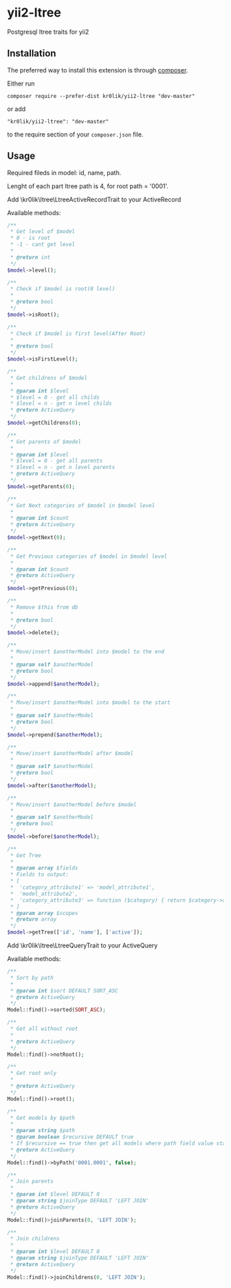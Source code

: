 # yii2-ltree
Postgresql ltree traits for yii2 

Installation
------------

The preferred way to install this extension is through [composer](http://getcomposer.org/download/).

Either run

```
composer require --prefer-dist kr0lik/yii2-ltree "dev-master"
```

or add

```
"kr0lik/yii2-ltree": "dev-master"
```

to the require section of your `composer.json` file.

Usage
-----
Required fileds in model: id, name, path.

Lenght of each part ltree path is 4, for root path = '0001'.



Add \kr0lik\ltree\LtreeActiveRecordTrait to your ActiveRecord

Available methods:

```php
/**
 * Get level of $model
 * 0 - is root
 * -1 - cant get level
 *
 * @return int
 */
$model->level();

/**
 * Check if $model is root(0 level)
 *
 * @return bool
 */
$model->isRoot();

/**
 * Check if $model is first level(After Root)
 *
 * @return bool
 */
$model->isFirstLevel();

/**
 * Get childrens of $model
 *
 * @param int $level
 * $level = 0 - get all childs
 * $level = n - get n level childs
 * @return ActiveQuery
 */
$model->getChildrens(0);

/**
 * Get parents of $model
 *
 * @param int $level
 * $level = 0 - get all parents
 * $level = n - get n level parents
 * @return ActiveQuery
 */
$model->getParents(0);

/**
 * Get Next categories of $model in $model level
 *
 * @param int $count
 * @return ActiveQuery
 */
$model->getNext(0);

/**
 * Get Previous categories of $model in $model level
 *
 * @param int $count
 * @return ActiveQuery
 */
$model->getPrevious(0);

/**
 * Remove $this from db
 *
 * @return bool
 */
$model->delete();

/**
 * Move/insert $anotherModel into $model to the end
 *
 * @param self $anotherModel
 * @return bool
 */
$model->append($anotherModel);

/**
 * Move/insert $anotherModel into $model to the start
 *
 * @param self $anotherModel
 * @return bool
 */
$model->prepend($anotherModel);

/**
 * Move/insert $anotherModel after $model
 *
 * @param self $anotherModel
 * @return bool
 */
$model->after($anotherModel);

/**
 * Move/insert $anotherModel before $model
 *
 * @param self $anotherModel
 * @return bool
 */
$model->before($anotherModel);

/**
 * Get Tree
 *
 * @param array $fields
 * Fields to output:
 * [
 *  'category_attribute1' => 'model_attribute1',
 *  'model_attribute2',
 *  'category_attribute3' => function ($category) { return $category->attribute3; }
 * ]
 * @param array $scopes
 * @return array
 */
$model->getTree(['id', 'name'], ['active']);
```

Add \kr0lik\ltree\LtreeQueryTrait to your ActiveQuery

Available methods:

```php
/**
 * Sort by path
 * 
 * @param int $sort DEFAULT SORT_ASC
 * @return ActiveQuery
 */
Model::find()->sorted(SORT_ASC);

/**
 * Get all without root
 *
 * @return ActiveQuery
 */
Model::find()->notRoot();

/**
 * Get root only
 *
 * @return ActiveQuery
 */
Model::find()->root();

/**
 * Get models by $path
 *
 * @param string $path
 * @param boolean $recursive DEFAULT true
 * If $recursive == true then get all models where path field value starts from $path(with all childrens)
 * @return ActiveQuery
 */
Model::find()->byPath('0001.0001', false);

/**
 * Join parents
 *
 * @param int $level DEFAULT 0
 * @param string $joinType DEFAULT 'LEFT JOIN'
 * @return ActiveQuery
 */
Model::find()>joinParents(0, 'LEFT JOIN');

/**
 * Join childrens
 *
 * @param int $level DEFAULT 0
 * @param string $joinType DEFAULT 'LEFT JOIN'
 * @return ActiveQuery
 */
Model::find()->joinChildrens(0, 'LEFT JOIN');
```
